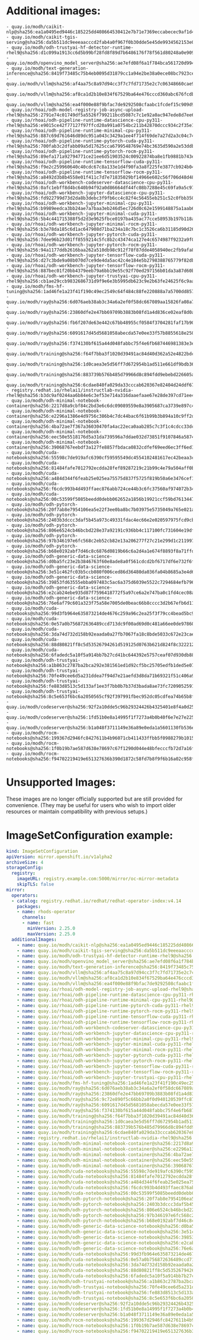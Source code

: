 # Additional images:
    - quay.io/modh/caikit-nlp@sha256:ea1a0495ed9446c185225dd408664530412e7b71e7369eccabecec9af1d4e87c
    - quay.io/modh/caikit-tgis-serving@sha256:da5b511dc9eeeaacccd2fab4a0f967f0b30dde5e45de9934562153e0125e9d6b
    - quay.io/modh/odh-trustyai-hf-detector-runtime-rhel9@sha256:d1c099a1913cc6d5b99bf28fd8f89d7b6486176f78f561d80248a0e90916f9ad
    - quay.io/modh/openvino_model_server@sha256:ae7efd08f6a1f784bca561720d994f1d0541e25b0d881e4a6dfb82d8d92b5ed9
    - quay.io/modh/text-generation-inference@sha256:8419f73485c75b4eb0095d31879cc1a94e2be38a0ece08bc7923cef9cdd9444a
    - quay.io/modh/vllm@sha256:af4aa75c8a97d94cc3f7c7fd71735e2c7c06348660cae99ef9bf5a0a720ccd0d
    - quay.io/modh/vllm@sha256:af8ca1d2b10e834f67529ba64e476cccd360abc676fcdbf46cfdff8145b71d2c
    - quay.io/modh/vllm@sha256:ea4f000e88f9bfac7de9292508cfaabc1fcdef15c909d9809839d7ac47e69497
    - quay.io/rhoai/odh-model-registry-job-async-upload-rhel9@sha256:2791e74c01749df5a5526f799211bcd5087c7c1e92a0ac947ede8d7ee642f9ca
    - quay.io/rhoai/odh-pipeline-runtime-datascience-cpu-py311-rhel9@sha256:e9015ce42f77127f97ffcd20a991a0754bc211b42870dccc934c2f35e1458d29
    - quay.io/rhoai/odh-pipeline-runtime-minimal-cpu-py311-rhel9@sha256:887c69d761646d89dc951a043c3429a1ee4f714f69de7a27d2a3c04c74b6d7f2
    - quay.io/rhoai/odh-pipeline-runtime-pytorch-cuda-py311-rhel9@sha256:700fab3c2dfabb09a5d17625cca6799548769e74bc3635d590a2e53ddbcee7de
    - quay.io/rhoai/odh-pipeline-runtime-pytorch-rocm-py311-rhel9@sha256:89efa171a92794771ce21ee6d51903524c00922874ba8e1fb9881b743ed3d6f3
    - quay.io/rhoai/odh-pipeline-runtime-tensorflow-cuda-py311-rhel9@sha256:f9e2c259960640c40cdc67c8a133e1d4f90fa3a8f225fe3877cb924b04bfeecf
    - quay.io/rhoai/odh-pipeline-runtime-tensorflow-rocm-py311-rhel9@sha256:a8492d3b8b4558e01f411c7d7e71835029bf14966e602c56f706d48d48c40666
    - quay.io/rhoai/odh-workbench-codeserver-datascience-cpu-py311-rhel9@sha256:0afc1ebff8d4bc640b94f92a0d86664df44fc08b7288e45c69fa9a5c9788a8e6
    - quay.io/rhoai/odh-workbench-jupyter-datascience-cpu-py311-rhel9@sha256:fd922799d73d2da8b3debc3f9fb6cc4c82f4c56455eb251c52c0fbb350a7fb7a
    - quay.io/rhoai/odh-workbench-jupyter-minimal-cpu-py311-rhel9@sha256:b9989eedca3bb24ae7a7baa3eb246d5ec726d0c62e1599148875a1aab6c740a2
    - quay.io/rhoai/odh-workbench-jupyter-minimal-cuda-py311-rhel9@sha256:5b4c441715388f5d2d3e9625fbce0197ba435ac77cce58953b197b118a0add43
    - quay.io/rhoai/odh-workbench-jupyter-minimal-rocm-py311-rhel9@sha256:b3e78da185c6d1ac647908d71ba234a18c7bc1c3526ca6b31185d90d26eed052
    - quay.io/rhoai/odh-workbench-jupyter-pytorch-cuda-py311-rhel9@sha256:7dee96b23d01ff8559214c5fc8b2c43474ca127e4c6574987f9232a9f079d6b1
    - quay.io/rhoai/odh-workbench-jupyter-pytorch-rocm-py311-rhel9@sha256:94a1177ddb2616baa262a510db98c912f78f87dde4058940ec2fb9afa88c3f49
    - quay.io/rhoai/odh-workbench-jupyter-tensorflow-cuda-py311-rhel9@sha256:d27c3bde9a08b070d7ce9de4da5ac42c4e184e5b2798388765779f82db47cd9f
    - quay.io/rhoai/odh-workbench-jupyter-tensorflow-rocm-py311-rhel9@sha256:887bec01f20bb4379eeb79a6bb19e55c92f70ed297156b01da3a87d60b601800
    - quay.io/rhoai/odh-workbench-jupyter-trustyai-cpu-py311-rhel9@sha256:cb1ae29ccb9832686731d9f9e6e3b5995db623c9e2b63fe24625f6c9aa582202
    - quay.io/modh/fms-hf-tuning@sha256:1ad46fe1a23f41f190c49ec2549c64f484c88fe220888a7a5700dd857ca243cc
    - quay.io/modh/ray@sha256:6d076aeb38ab3c34a6a2ef0f58dc667089aa15826fa08a73273c629333e12f1e
    - quay.io/modh/ray@sha256:23860dfe2e47bb69709b3883b08fd1a4d836ce02eaf8d0afeeafe6986d0fc8fb
    - quay.io/modh/ray@sha256:fb6f207de63e442c67bb48955cf0584f3704281faf17b90419cfa274fdec63c5
    - quay.io/modh/ray@sha256:6091617d45d5681058abecda57e0ee33f57b8855618e2509f1a354a20cc3403c
    - quay.io/modh/ray@sha256:f374130bf615a44d048fabbc75f4e6fb687446981383e3e815bda1dcda608964
    - quay.io/modh/training@sha256:f64f7bba3f1020d39491ac84d40d362a52e4822bdc11a33cfff021178b7c4097
    - quay.io/modh/training@sha256:1d0caea3e5d56ff7d672954b1ad511e661df9bdb364d56879961169a4ca8dae0
    - quay.io/modh/training@sha256:883739b576b485d79966d8c894fdd9ebebd226605a2abe8b33593ca67c87a394
    - quay.io/modh/training@sha256:6cdae840fa029da33cccab620367e82404d24ddf67762eb4537a9bffe1af306d
    - registry.redhat.io/rhelai1/instructlab-nvidia-rhel9@sha256:b3dc9af0244aa6b84e6c3ef53e714a316daaefaae67e28de397cd71ee4b2ac7e
    - quay.io/modh/odh-minimal-notebook-container@sha256:2217d8a9cbf84c2bd3e6c6dc09089559e8a3905687ca3739e897c4b45e2b00b3
    - quay.io/modh/odh-minimal-notebook-container@sha256:e2296a1386e4d9756c386b4c7dc44bac6f61b99b3b894a10c9ff2d8d5602ca4e
    - quay.io/modh/odh-minimal-notebook-container@sha256:4ba72ae7f367a36030470fa4ac22eca0aab285c7c3f1c4cdcc33dc07aa522143
    - quay.io/modh/odh-minimal-notebook-container@sha256:eec50e5518176d5a31da739596a7ddae032d73851f9107846a587442ebd10a82
    - quay.io/modh/odh-minimal-notebook-container@sha256:39068767eebdf3a127fe8857fbdaca0832cdfef69eed6ec3ff6ed1858029420f
    - quay.io/modh/cuda-notebooks@sha256:55598c7de919afc6390cf59595549dc4554102481617ec42beaa3c47ef26d5e4
    - quay.io/modh/cuda-notebooks@sha256:81484fafe7012792ecdda28fef89287219c21b99c4e79a504aff0b265d94b429
    - quay.io/modh/cuda-notebooks@sha256:a484d344f6feab25e025ea75575d837f5725f819b50a6e3476cef1f9925c07a5
    - quay.io/modh/cuda-notebooks@sha256:f6cdc993b4d493ffaec876abb724ce44b3c6fc37560af974072b346e45ac1a3b
    - quay.io/modh/cuda-notebooks@sha256:00c53599f5085beedd0debb062652a1856b19921ccf59bd76134471d24c3fa7d
    - quay.io/modh/odh-pytorch-notebook@sha256:20f7ab8e7954106ea5e22f3ee0ba8bc7b03975e5735049a765e021aa7eb06861
    - quay.io/modh/odh-pytorch-notebook@sha256:2403b3dccc3daf5b45a973c49331fdac4ec66e2e020597975fcd9cb4a625099b
    - quay.io/modh/odh-pytorch-notebook@sha256:806e6524cb46bcbd228e37a92191c936bb4c117100fc731604e19df80286b19d
    - quay.io/modh/odh-pytorch-notebook@sha256:97b346197e6fc568c2eb52cb82e13a206277f27c21e299d1c211997f140f638b
    - quay.io/modh/odh-pytorch-notebook@sha256:b68e0192abf7d46c8c6876d0819b66c6a2d4a1e674f8893f8a71ffdcba96866c
    - quay.io/modh/odh-generic-data-science-notebook@sha256:d0ba5fc23e2b3846763f60e8ade8a0f561cdcd2bf6717df6e732f6f8b68b89c4
    - quay.io/modh/odh-generic-data-science-notebook@sha256:3e51c462fc03b5ccb080f006ced86d36480da036fa04b8685a3e4d6d51a817ba
    - quay.io/modh/odh-generic-data-science-notebook@sha256:39853fd63555ebba097483c5ac6a375d6039e5522c7294684efb7966ba4bc693
    - quay.io/modh/odh-generic-data-science-notebook@sha256:e2cab24ebe935d87f7596418772f5a97ce6a2e747ba0c1fd4cec08a728e99403
    - quay.io/modh/odh-generic-data-science-notebook@sha256:76e6af79c601a323f75a58e7005de0beac66b8cccc3d2b67efb6d11d85f0cfa1
    - quay.io/modh/cuda-notebooks@sha256:99d3fb964e635873214de4676c259a96c2ea25f3f79cc4bead5bc9f39aba34c0
    - quay.io/modh/cuda-notebooks@sha256:0e57a0b756872636489ccd713dc9f00ad69d0c481a66ee0de97860f13b4fedcd
    - quay.io/modh/cuda-notebooks@sha256:3da74d732d158b92eaada0a27fb7067fa18c8bde5033c672e23caed0f21d6481
    - quay.io/modh/cuda-notebooks@sha256:88d80821ff8c5d53526794261d519125d0763b621d824f8c3222127dab7b6cc8
    - quay.io/modh/cuda-notebooks@sha256:6fadedc5a10f5a914bb7b27cd41bc644392e5757ceaf07d930db884112054265
    - quay.io/modh/odh-trustyai-notebook@sha256:a1b863c2787ba2bca292e381561ed1d92cf5bc25705edfb1ded5e0720a12d102
    - quay.io/modh/odh-trustyai-notebook@sha256:70fe49cee6d5a231ddea7f94d7e21aefd3d8da71b69321f51c406a92173d3334
    - quay.io/modh/odh-trustyai-notebook@sha256:fe883d8513c5d133af1ee3f7bb0b7b37d3bada8ae73fc7209052591d4be681c0
    - quay.io/modh/odh-trustyai-notebook@sha256:8c5e653f6bc6a2050565cf92f397991fbec952dc05cdfea74b65b8fd3047c9d4
    - quay.io/modh/codeserver@sha256:92f2a10dde5c96b29324426b4325401e8f4a0d257e439927172d5fe909289c44
    - quay.io/modh/codeserver@sha256:1fd51b0e8a14995f1f7273a4b0b40f6e7e27e225ab179959747846e54079d61e
    - quay.io/modh/codeserver@sha256:b1a048f3711149e36a89e0eda1a5601130fb536ecc0aabae42ab6e4d26977354
    - quay.io/modh/rocm-notebooks@sha256:199367d2946fc8427611b4b96071cb411433ffbb5f0988279b10150020af22db
    - quay.io/modh/rocm-notebooks@sha256:1f0b19b7ae587d638e78697c67f1290d044e48bfecccfb72d7a16faeba13f980
    - quay.io/modh/rocm-notebooks@sha256:f94702219419e651327636b390d1872c58fd7b8f9f6b16a02c958ffb918eded3



# Unsupported Images:
These images are no longer officially supported but are still provided for convenience.
(They may be useful for users who wish to import older resources or maintain compatibility with previous setups.)

# ImageSetConfiguration example:
```yaml
kind: ImageSetConfiguration
apiVersion: mirror.openshift.io/v1alpha2
archiveSize: 4
storageConfig:
  registry: 
    imageURL: registry.example.com:5000/mirror/oc-mirror-metadata
    skipTLS: false                       
mirror:
  operators:
  - catalog: registry.redhat.io/redhat/redhat-operator-index:v4.14
    packages:
    - name: rhods-operator
      channels:
      - name: fast
        minVersion: 2.25.0
        maxVersion: 2.25.0
  additionalImages:   
    - name: quay.io/modh/caikit-nlp@sha256:ea1a0495ed9446c185225dd408664530412e7b71e7369eccabecec9af1d4e87c
    - name: quay.io/modh/caikit-tgis-serving@sha256:da5b511dc9eeeaacccd2fab4a0f967f0b30dde5e45de9934562153e0125e9d6b
    - name: quay.io/modh/odh-trustyai-hf-detector-runtime-rhel9@sha256:d1c099a1913cc6d5b99bf28fd8f89d7b6486176f78f561d80248a0e90916f9ad
    - name: quay.io/modh/openvino_model_server@sha256:ae7efd08f6a1f784bca561720d994f1d0541e25b0d881e4a6dfb82d8d92b5ed9
    - name: quay.io/modh/text-generation-inference@sha256:8419f73485c75b4eb0095d31879cc1a94e2be38a0ece08bc7923cef9cdd9444a
    - name: quay.io/modh/vllm@sha256:af4aa75c8a97d94cc3f7c7fd71735e2c7c06348660cae99ef9bf5a0a720ccd0d
    - name: quay.io/modh/vllm@sha256:af8ca1d2b10e834f67529ba64e476cccd360abc676fcdbf46cfdff8145b71d2c
    - name: quay.io/modh/vllm@sha256:ea4f000e88f9bfac7de9292508cfaabc1fcdef15c909d9809839d7ac47e69497
    - name: quay.io/rhoai/odh-model-registry-job-async-upload-rhel9@sha256:2791e74c01749df5a5526f799211bcd5087c7c1e92a0ac947ede8d7ee642f9ca
    - name: quay.io/rhoai/odh-pipeline-runtime-datascience-cpu-py311-rhel9@sha256:e9015ce42f77127f97ffcd20a991a0754bc211b42870dccc934c2f35e1458d29
    - name: quay.io/rhoai/odh-pipeline-runtime-minimal-cpu-py311-rhel9@sha256:887c69d761646d89dc951a043c3429a1ee4f714f69de7a27d2a3c04c74b6d7f2
    - name: quay.io/rhoai/odh-pipeline-runtime-pytorch-cuda-py311-rhel9@sha256:700fab3c2dfabb09a5d17625cca6799548769e74bc3635d590a2e53ddbcee7de
    - name: quay.io/rhoai/odh-pipeline-runtime-pytorch-rocm-py311-rhel9@sha256:89efa171a92794771ce21ee6d51903524c00922874ba8e1fb9881b743ed3d6f3
    - name: quay.io/rhoai/odh-pipeline-runtime-tensorflow-cuda-py311-rhel9@sha256:f9e2c259960640c40cdc67c8a133e1d4f90fa3a8f225fe3877cb924b04bfeecf
    - name: quay.io/rhoai/odh-pipeline-runtime-tensorflow-rocm-py311-rhel9@sha256:a8492d3b8b4558e01f411c7d7e71835029bf14966e602c56f706d48d48c40666
    - name: quay.io/rhoai/odh-workbench-codeserver-datascience-cpu-py311-rhel9@sha256:0afc1ebff8d4bc640b94f92a0d86664df44fc08b7288e45c69fa9a5c9788a8e6
    - name: quay.io/rhoai/odh-workbench-jupyter-datascience-cpu-py311-rhel9@sha256:fd922799d73d2da8b3debc3f9fb6cc4c82f4c56455eb251c52c0fbb350a7fb7a
    - name: quay.io/rhoai/odh-workbench-jupyter-minimal-cpu-py311-rhel9@sha256:b9989eedca3bb24ae7a7baa3eb246d5ec726d0c62e1599148875a1aab6c740a2
    - name: quay.io/rhoai/odh-workbench-jupyter-minimal-cuda-py311-rhel9@sha256:5b4c441715388f5d2d3e9625fbce0197ba435ac77cce58953b197b118a0add43
    - name: quay.io/rhoai/odh-workbench-jupyter-minimal-rocm-py311-rhel9@sha256:b3e78da185c6d1ac647908d71ba234a18c7bc1c3526ca6b31185d90d26eed052
    - name: quay.io/rhoai/odh-workbench-jupyter-pytorch-cuda-py311-rhel9@sha256:7dee96b23d01ff8559214c5fc8b2c43474ca127e4c6574987f9232a9f079d6b1
    - name: quay.io/rhoai/odh-workbench-jupyter-pytorch-rocm-py311-rhel9@sha256:94a1177ddb2616baa262a510db98c912f78f87dde4058940ec2fb9afa88c3f49
    - name: quay.io/rhoai/odh-workbench-jupyter-tensorflow-cuda-py311-rhel9@sha256:d27c3bde9a08b070d7ce9de4da5ac42c4e184e5b2798388765779f82db47cd9f
    - name: quay.io/rhoai/odh-workbench-jupyter-tensorflow-rocm-py311-rhel9@sha256:887bec01f20bb4379eeb79a6bb19e55c92f70ed297156b01da3a87d60b601800
    - name: quay.io/rhoai/odh-workbench-jupyter-trustyai-cpu-py311-rhel9@sha256:cb1ae29ccb9832686731d9f9e6e3b5995db623c9e2b63fe24625f6c9aa582202
    - name: quay.io/modh/fms-hf-tuning@sha256:1ad46fe1a23f41f190c49ec2549c64f484c88fe220888a7a5700dd857ca243cc
    - name: quay.io/modh/ray@sha256:6d076aeb38ab3c34a6a2ef0f58dc667089aa15826fa08a73273c629333e12f1e
    - name: quay.io/modh/ray@sha256:23860dfe2e47bb69709b3883b08fd1a4d836ce02eaf8d0afeeafe6986d0fc8fb
    - name: quay.io/modh/ray@sha256:9c72e890f5c66bb2a0f0d940120539ffc875fb6fed83380cbe2eba938e8789b1
    - name: quay.io/modh/ray@sha256:6091617d45d5681058abecda57e0ee33f57b8855618e2509f1a354a20cc3403c
    - name: quay.io/modh/ray@sha256:f374130bf615a44d048fabbc75f4e6fb687446981383e3e815bda1dcda608964
    - name: quay.io/modh/training@sha256:f64f7bba3f1020d39491ac84d40d362a52e4822bdc11a33cfff021178b7c4097
    - name: quay.io/modh/training@sha256:1d0caea3e5d56ff7d672954b1ad511e661df9bdb364d56879961169a4ca8dae0
    - name: quay.io/modh/training@sha256:883739b576b485d79966d8c894fdd9ebebd226605a2abe8b33593ca67c87a394
    - name: quay.io/modh/training@sha256:6cdae840fa029da33cccab620367e82404d24ddf67762eb4537a9bffe1af306d
    - name: registry.redhat.io/rhelai1/instructlab-nvidia-rhel9@sha256:b3dc9af0244aa6b84e6c3ef53e714a316daaefaae67e28de397cd71ee4b2ac7e
    - name: quay.io/modh/odh-minimal-notebook-container@sha256:2217d8a9cbf84c2bd3e6c6dc09089559e8a3905687ca3739e897c4b45e2b00b3
    - name: quay.io/modh/odh-minimal-notebook-container@sha256:e2296a1386e4d9756c386b4c7dc44bac6f61b99b3b894a10c9ff2d8d5602ca4e
    - name: quay.io/modh/odh-minimal-notebook-container@sha256:4ba72ae7f367a36030470fa4ac22eca0aab285c7c3f1c4cdcc33dc07aa522143
    - name: quay.io/modh/odh-minimal-notebook-container@sha256:eec50e5518176d5a31da739596a7ddae032d73851f9107846a587442ebd10a82
    - name: quay.io/modh/odh-minimal-notebook-container@sha256:39068767eebdf3a127fe8857fbdaca0832cdfef69eed6ec3ff6ed1858029420f
    - name: quay.io/modh/cuda-notebooks@sha256:55598c7de919afc6390cf59595549dc4554102481617ec42beaa3c47ef26d5e4
    - name: quay.io/modh/cuda-notebooks@sha256:81484fafe7012792ecdda28fef89287219c21b99c4e79a504aff0b265d94b429
    - name: quay.io/modh/cuda-notebooks@sha256:a484d344f6feab25e025ea75575d837f5725f819b50a6e3476cef1f9925c07a5
    - name: quay.io/modh/cuda-notebooks@sha256:f6cdc993b4d493ffaec876abb724ce44b3c6fc37560af974072b346e45ac1a3b
    - name: quay.io/modh/cuda-notebooks@sha256:00c53599f5085beedd0debb062652a1856b19921ccf59bd76134471d24c3fa7d
    - name: quay.io/modh/odh-pytorch-notebook@sha256:20f7ab8e7954106ea5e22f3ee0ba8bc7b03975e5735049a765e021aa7eb06861
    - name: quay.io/modh/odh-pytorch-notebook@sha256:2403b3dccc3daf5b45a973c49331fdac4ec66e2e020597975fcd9cb4a625099b
    - name: quay.io/modh/odh-pytorch-notebook@sha256:806e6524cb46bcbd228e37a92191c936bb4c117100fc731604e19df80286b19d
    - name: quay.io/modh/odh-pytorch-notebook@sha256:97b346197e6fc568c2eb52cb82e13a206277f27c21e299d1c211997f140f638b
    - name: quay.io/modh/odh-pytorch-notebook@sha256:b68e0192abf7d46c8c6876d0819b66c6a2d4a1e674f8893f8a71ffdcba96866c
    - name: quay.io/modh/odh-generic-data-science-notebook@sha256:d0ba5fc23e2b3846763f60e8ade8a0f561cdcd2bf6717df6e732f6f8b68b89c4
    - name: quay.io/modh/odh-generic-data-science-notebook@sha256:3e51c462fc03b5ccb080f006ced86d36480da036fa04b8685a3e4d6d51a817ba
    - name: quay.io/modh/odh-generic-data-science-notebook@sha256:39853fd63555ebba097483c5ac6a375d6039e5522c7294684efb7966ba4bc693
    - name: quay.io/modh/odh-generic-data-science-notebook@sha256:e2cab24ebe935d87f7596418772f5a97ce6a2e747ba0c1fd4cec08a728e99403
    - name: quay.io/modh/odh-generic-data-science-notebook@sha256:76e6af79c601a323f75a58e7005de0beac66b8cccc3d2b67efb6d11d85f0cfa1
    - name: quay.io/modh/cuda-notebooks@sha256:99d3fb964e635873214de4676c259a96c2ea25f3f79cc4bead5bc9f39aba34c0
    - name: quay.io/modh/cuda-notebooks@sha256:0e57a0b756872636489ccd713dc9f00ad69d0c481a66ee0de97860f13b4fedcd
    - name: quay.io/modh/cuda-notebooks@sha256:3da74d732d158b92eaada0a27fb7067fa18c8bde5033c672e23caed0f21d6481
    - name: quay.io/modh/cuda-notebooks@sha256:88d80821ff8c5d53526794261d519125d0763b621d824f8c3222127dab7b6cc8
    - name: quay.io/modh/cuda-notebooks@sha256:6fadedc5a10f5a914bb7b27cd41bc644392e5757ceaf07d930db884112054265
    - name: quay.io/modh/odh-trustyai-notebook@sha256:a1b863c2787ba2bca292e381561ed1d92cf5bc25705edfb1ded5e0720a12d102
    - name: quay.io/modh/odh-trustyai-notebook@sha256:70fe49cee6d5a231ddea7f94d7e21aefd3d8da71b69321f51c406a92173d3334
    - name: quay.io/modh/odh-trustyai-notebook@sha256:fe883d8513c5d133af1ee3f7bb0b7b37d3bada8ae73fc7209052591d4be681c0
    - name: quay.io/modh/odh-trustyai-notebook@sha256:8c5e653f6bc6a2050565cf92f397991fbec952dc05cdfea74b65b8fd3047c9d4
    - name: quay.io/modh/codeserver@sha256:92f2a10dde5c96b29324426b4325401e8f4a0d257e439927172d5fe909289c44
    - name: quay.io/modh/codeserver@sha256:1fd51b0e8a14995f1f7273a4b0b40f6e7e27e225ab179959747846e54079d61e
    - name: quay.io/modh/codeserver@sha256:b1a048f3711149e36a89e0eda1a5601130fb536ecc0aabae42ab6e4d26977354
    - name: quay.io/modh/rocm-notebooks@sha256:199367d2946fc8427611b4b96071cb411433ffbb5f0988279b10150020af22db
    - name: quay.io/modh/rocm-notebooks@sha256:1f0b19b7ae587d638e78697c67f1290d044e48bfecccfb72d7a16faeba13f980
    - name: quay.io/modh/rocm-notebooks@sha256:f94702219419e651327636b390d1872c58fd7b8f9f6b16a02c958ffb918eded3




```
